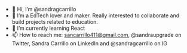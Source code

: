 - 👋 Hi, I’m @sandragcarrillo
- 👀 I’m a EdTech lover and maker. Really interested to collaborate and build projects related to education.
- 🌱 I’m currently learning React
- 📫 How to reach me: sancarrillo411@gmail.com, @sandraupgrade on Twitter, Sandra Carrillo on LinkedIn and @sandragcarrillo on IG

<!---
sandragcarrillo/sandragcarrillo is a ✨ special ✨ repository because its `README.md` (this file) appears on your GitHub profile.
You can click the Preview link to take a look at your changes.
--->
